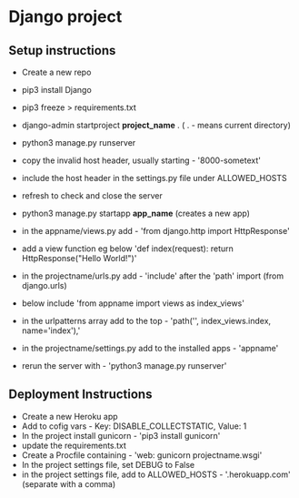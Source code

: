 # Django project

## Setup instructions

- Create a new repo
- pip3 install Django
- pip3 freeze > requirements.txt
- django-admin startproject **project_name** . ( . - means current directory)
- python3 manage.py runserver


- copy the invalid host header, usually starting - '8000-sometext'
- include the host header in the settings.py file under ALLOWED_HOSTS
- refresh to check and close the server


- python3 manage.py startapp **app_name** (creates a new app)


- in the appname/views.py add - 'from django.http import HttpResponse'
- add a view function eg below
'def index(request):
    return HttpResponse("Hello World!")'


- in the projectname/urls.py add - 'include' after the 'path' import (from django.urls)
- below include 'from appname import views as index_views'
- in the urlpatterns array add to the top - 'path('', index_views.index, name='index'),'


- in the projectname/settings.py add to the installed apps - 'appname'
- rerun the server with - 'python3 manage.py runserver'



## Deployment Instructions

- Create a new Heroku app
- Add to cofig vars - Key: DISABLE_COLLECTSTATIC, Value: 1
- In the project install gunicorn - 'pip3 install gunicorn'
- update the requirements.txt
- Create a Procfile containing - 'web: gunicorn projectname.wsgi'
- In the project settings file, set DEBUG to False
- in the project settings file, add to ALLOWED_HOSTS - '.herokuapp.com' (separate with a comma)
